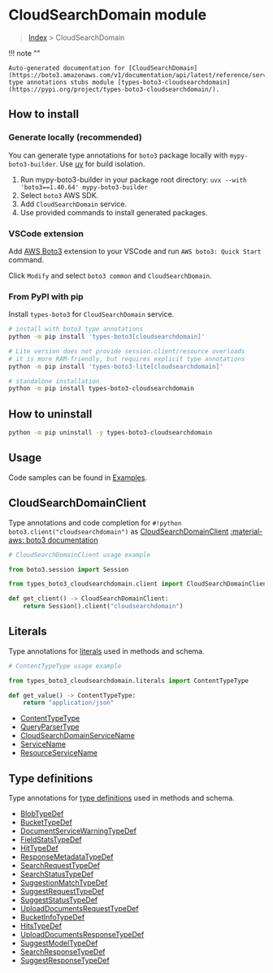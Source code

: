 #  CloudSearchDomain module

> [Index](../README.md) > CloudSearchDomain

!!! note ""

    Auto-generated documentation for [CloudSearchDomain](https://boto3.amazonaws.com/v1/documentation/api/latest/reference/services/cloudsearchdomain.html#cloudsearchdomain)
    type annotations stubs module [types-boto3-cloudsearchdomain](https://pypi.org/project/types-boto3-cloudsearchdomain/).

## How to install

### Generate locally (recommended)

You can generate type annotations for `boto3` package locally with `mypy-boto3-builder`.
Use [uv](https://docs.astral.sh/uv/getting-started/installation/) for build isolation.

1. Run mypy-boto3-builder in your package root directory: `uvx --with 'boto3==1.40.64' mypy-boto3-builder`
1. Select `boto3` AWS SDK.
1. Add `CloudSearchDomain` service.
1. Use provided commands to install generated packages.


### VSCode extension

Add [AWS Boto3](https://marketplace.visualstudio.com/items?itemName=Boto3typed.boto3-ide)
extension to your VSCode and run `AWS boto3: Quick Start` command.

Click `Modify` and select `boto3 common` and `CloudSearchDomain`.


### From PyPI with pip

Install `types-boto3` for `CloudSearchDomain` service.

```bash
# install with boto3 type annotations
python -m pip install 'types-boto3[cloudsearchdomain]'

# Lite version does not provide session.client/resource overloads
# it is more RAM-friendly, but requires explicit type annotations
python -m pip install 'types-boto3-lite[cloudsearchdomain]'

# standalone installation
python -m pip install types-boto3-cloudsearchdomain
```



## How to uninstall

```bash
python -m pip uninstall -y types-boto3-cloudsearchdomain
```

## Usage

Code samples can be found in [Examples](./usage.md).

## CloudSearchDomainClient

Type annotations and code completion for  `#!python boto3.client("cloudsearchdomain")` as [CloudSearchDomainClient](./client.md)
[:material-aws: boto3 documentation](https://boto3.amazonaws.com/v1/documentation/api/latest/reference/services/cloudsearchdomain.html#CloudSearchDomain.Client)

```python
# CloudSearchDomainClient usage example

from boto3.session import Session

from types_boto3_cloudsearchdomain.client import CloudSearchDomainClient

def get_client() -> CloudSearchDomainClient:
    return Session().client("cloudsearchdomain")
```









## Literals

Type annotations for [literals](./literals.md) used in methods and schema.

```python
# ContentTypeType usage example

from types_boto3_cloudsearchdomain.literals import ContentTypeType

def get_value() -> ContentTypeType:
    return "application/json"
```

- [ContentTypeType](./literals.md#contenttypetype)
- [QueryParserType](./literals.md#queryparsertype)
- [CloudSearchDomainServiceName](./literals.md#cloudsearchdomainservicename)
- [ServiceName](./literals.md#servicename)
- [ResourceServiceName](./literals.md#resourceservicename)




## Type definitions

Type annotations for [type definitions](./type_defs.md) used in methods and schema.

- [BlobTypeDef](./type_defs.md#blobtypedef)
- [BucketTypeDef](./type_defs.md#buckettypedef)
- [DocumentServiceWarningTypeDef](./type_defs.md#documentservicewarningtypedef)
- [FieldStatsTypeDef](./type_defs.md#fieldstatstypedef)
- [HitTypeDef](./type_defs.md#hittypedef)
- [ResponseMetadataTypeDef](./type_defs.md#responsemetadatatypedef)
- [SearchRequestTypeDef](./type_defs.md#searchrequesttypedef)
- [SearchStatusTypeDef](./type_defs.md#searchstatustypedef)
- [SuggestionMatchTypeDef](./type_defs.md#suggestionmatchtypedef)
- [SuggestRequestTypeDef](./type_defs.md#suggestrequesttypedef)
- [SuggestStatusTypeDef](./type_defs.md#suggeststatustypedef)
- [UploadDocumentsRequestTypeDef](./type_defs.md#uploaddocumentsrequesttypedef)
- [BucketInfoTypeDef](./type_defs.md#bucketinfotypedef)
- [HitsTypeDef](./type_defs.md#hitstypedef)
- [UploadDocumentsResponseTypeDef](./type_defs.md#uploaddocumentsresponsetypedef)
- [SuggestModelTypeDef](./type_defs.md#suggestmodeltypedef)
- [SearchResponseTypeDef](./type_defs.md#searchresponsetypedef)
- [SuggestResponseTypeDef](./type_defs.md#suggestresponsetypedef)

